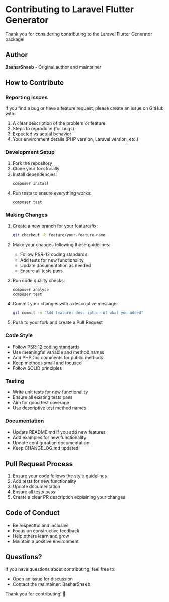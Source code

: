 # Contributing to Laravel Flutter Generator

Thank you for considering contributing to the Laravel Flutter Generator package!

## Author

**BasharShaeb** - Original author and maintainer

## How to Contribute

### Reporting Issues

If you find a bug or have a feature request, please create an issue on GitHub with:

1. A clear description of the problem or feature
2. Steps to reproduce (for bugs)
3. Expected vs actual behavior
4. Your environment details (PHP version, Laravel version, etc.)

### Development Setup

1. Fork the repository
2. Clone your fork locally
3. Install dependencies:
   ```bash
   composer install
   ```
4. Run tests to ensure everything works:
   ```bash
   composer test
   ```

### Making Changes

1. Create a new branch for your feature/fix:
   ```bash
   git checkout -b feature/your-feature-name
   ```

2. Make your changes following these guidelines:
   - Follow PSR-12 coding standards
   - Add tests for new functionality
   - Update documentation as needed
   - Ensure all tests pass

3. Run code quality checks:
   ```bash
   composer analyse
   composer test
   ```

4. Commit your changes with a descriptive message:
   ```bash
   git commit -m "Add feature: description of what you added"
   ```

5. Push to your fork and create a Pull Request

### Code Style

- Follow PSR-12 coding standards
- Use meaningful variable and method names
- Add PHPDoc comments for public methods
- Keep methods small and focused
- Follow SOLID principles

### Testing

- Write unit tests for new functionality
- Ensure all existing tests pass
- Aim for good test coverage
- Use descriptive test method names

### Documentation

- Update README.md if you add new features
- Add examples for new functionality
- Update configuration documentation
- Keep CHANGELOG.md updated

## Pull Request Process

1. Ensure your code follows the style guidelines
2. Add tests for new functionality
3. Update documentation
4. Ensure all tests pass
5. Create a clear PR description explaining your changes

## Code of Conduct

- Be respectful and inclusive
- Focus on constructive feedback
- Help others learn and grow
- Maintain a positive environment

## Questions?

If you have questions about contributing, feel free to:
- Open an issue for discussion
- Contact the maintainer: BasharShaeb

Thank you for contributing! 🚀
